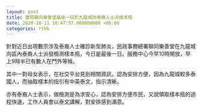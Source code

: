 ```yaml
---
layout: post
title: 當局聯同樂善堂最後一日於九龍城向泰裔人士派樣本瓶
date: 2020-10-11 10:47:37.000000000 +08:00
categories: rthk
---
```


針對近日出現數宗涉及泰裔人士確診新型肺炎，民政事務總署聯同樂善堂在九龍城向區內泰裔人士派發檢測樣本瓶，今日是最後一日。服務中心今早10時開放，早上9時半已有數人在門外等候。

其中一對母女表示，在社交平台見到相關資訊，認為安排方便，因為九龍城較多泰國人，而抽取樣本的指引有中英泰文，指示清晰。

亦有泰裔人士表示，做檢測是為求安心，認為安排方便市民，又說領取樣本瓶的過程快速，工作人員會以泰文講解，對安排感到滿意。
